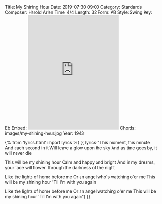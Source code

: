 Title: My Shining Hour
Date: 2019-07-30 09:00
Category: Standards
Composer: Harold Arlen
Time: 4/4
Length: 32
Form: AB
Style: Swing
Key: Eb
Embed: <iframe src="https://open.spotify.com/embed/user/thatdavidmiller/playlist/1msfaX6sSay6qakaWpivpj" width="300" height="380" frameborder="0" allowtransparency="true" allow="encrypted-media"></iframe>
Chords: images/my-shining-hour.jpg
Year: 1943

{% from 'lyrics.html' import lyrics %}
{{ lyrics("This moment, this minute
And each second in it
Will leave a glow upon the sky
And as time goes by, it will never die

This will be my shining hour
Calm and happy and bright
And in my dreams, your face will flower
Through the darkness of the night

Like the lights of home before me
Or an angel who's watching o'er me
This will be my shining hour
'Til I'm with you again

Like the lights of home before me
Or an angel watching o'er me
This will be my shining hour
'Til I'm with you again") }}

